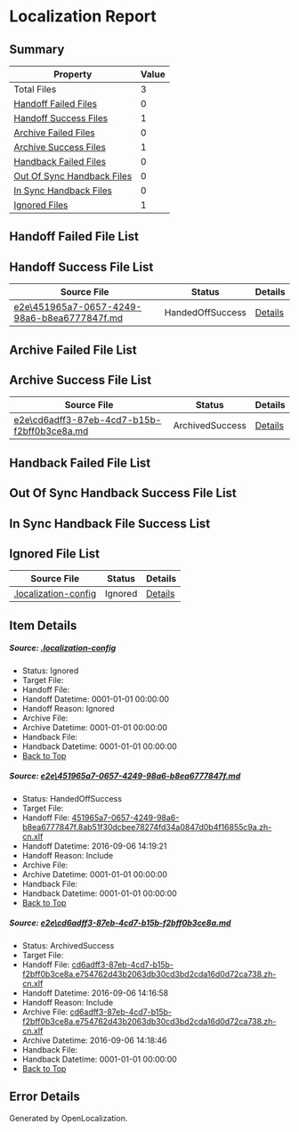 # <a name='report-top'></a> Localization Report

## Summary
 Property | Value 
 -------- | ----- 
 Total Files | 3
[ Handoff Failed Files ](#handoff-failed-list)| 0
[ Handoff Success Files ](#handoff-success-list)| 1
[ Archive Failed Files ](#archive-failed-list)| 0
[ Archive Success Files ](#archive-success-list)| 1
[ Handback Failed Files ](#handback-failed-list)| 0
[ Out Of Sync Handback Files ](#outofsync-handback-success-list)| 0
[ In Sync Handback Files ](#insync-handback-success-list)| 0
[ Ignored Files ](#ignored-list)| 1

## <a name='handoff-failed-list'></a> Handoff Failed File List

## <a name='handoff-success-list'></a> Handoff Success File List
 Source File | Status | Details 
 ----------- | ------ | ------- 
 [e2e\451965a7-0657-4249-98a6-b8ea6777847f.md](https://github.com/OpenLocalizationTestOrg/ol-test0/blob/81c9995389965b7f130ff57d176ebc9240b9717f/e2e/451965a7-0657-4249-98a6-b8ea6777847f.md) | HandedOffSuccess | [Details](#9e3c9cee949973e286ccca46d22759a172357d021)

## <a name='archive-failed-list'></a> Archive Failed File List

## <a name='archive-success-list'></a> Archive Success File List
 Source File | Status | Details 
 ----------- | ------ | ------- 
 [e2e\cd6adff3-87eb-4cd7-b15b-f2bff0b3ce8a.md](https://github.com/OpenLocalizationTestOrg/ol-test0/blob/f6466fce0f0977342f0967d5b8d3d5c5d7c0617c/e2e/cd6adff3-87eb-4cd7-b15b-f2bff0b3ce8a.md) | ArchivedSuccess | [Details](#f409bd3cb2a8b76a8584b54714778eeb7b223e852)

## <a name='handback-failed-list'></a> Handback Failed File List

## <a name='outofsync-handback-success-list'></a> Out Of Sync Handback Success File List

## <a name='insync-handback-success-list'></a> In Sync Handback File Success List

## <a name='ignored-list'></a> Ignored File List
 Source File | Status | Details 
 ----------- | ------ | ------- 
 [.localization-config](https://github.com/OpenLocalizationTestOrg/ol-test0/blob/81c9995389965b7f130ff57d176ebc9240b9717f/.localization-config) | Ignored | [Details](#3d4f252ac210baf56311d7e97dcc2db10974dbd20)

## Item Details
##### <a name='3d4f252ac210baf56311d7e97dcc2db10974dbd20'></a> Source: [.localization-config](https://github.com/OpenLocalizationTestOrg/ol-test0/blob/81c9995389965b7f130ff57d176ebc9240b9717f/.localization-config)
* Status: Ignored
* Target File: 
* Handoff File: 
* Handoff Datetime: 0001-01-01 00:00:00
* Handoff Reason: Ignored
* Archive File: 
* Archive Datetime: 0001-01-01 00:00:00
* Handback File: 
* Handback Datetime: 0001-01-01 00:00:00
* [Back to Top](#report-top)

##### <a name='9e3c9cee949973e286ccca46d22759a172357d021'></a> Source: [e2e\451965a7-0657-4249-98a6-b8ea6777847f.md](https://github.com/OpenLocalizationTestOrg/ol-test0/blob/81c9995389965b7f130ff57d176ebc9240b9717f/e2e/451965a7-0657-4249-98a6-b8ea6777847f.md)
* Status: HandedOffSuccess
* Target File: 
* Handoff File: [451965a7-0657-4249-98a6-b8ea6777847f.8ab51f30dcbee78274fd34a0847d0b4f16855c9a.zh-cn.xlf](https://github.com/OpenLocalizationTestOrg/ol-test0-handoff/blob/a710d589d2f985f1953de37cd074de1dadf9e2b9/ol-handoff/OpenLocalizationTestOrg/ol-test0-zhcn/ci/mt/451965a7-0657-4249-98a6-b8ea6777847f.8ab51f30dcbee78274fd34a0847d0b4f16855c9a.zh-cn.xlf)
* Handoff Datetime: 2016-09-06 14:19:21
* Handoff Reason: Include
* Archive File: 
* Archive Datetime: 0001-01-01 00:00:00
* Handback File: 
* Handback Datetime: 0001-01-01 00:00:00
* [Back to Top](#report-top)

##### <a name='f409bd3cb2a8b76a8584b54714778eeb7b223e852'></a> Source: [e2e\cd6adff3-87eb-4cd7-b15b-f2bff0b3ce8a.md](https://github.com/OpenLocalizationTestOrg/ol-test0/blob/f6466fce0f0977342f0967d5b8d3d5c5d7c0617c/e2e/cd6adff3-87eb-4cd7-b15b-f2bff0b3ce8a.md)
* Status: ArchivedSuccess
* Target File: 
* Handoff File: [cd6adff3-87eb-4cd7-b15b-f2bff0b3ce8a.e754762d43b2063db30cd3bd2cda16d0d72ca738.zh-cn.xlf](https://github.com/OpenLocalizationTestOrg/ol-test0-handoff/blob/d992e41101adb0f6b5872cac263cae39bc8d054a/ol-handoff/OpenLocalizationTestOrg/ol-test0-zhcn/ci/ht/cd6adff3-87eb-4cd7-b15b-f2bff0b3ce8a.e754762d43b2063db30cd3bd2cda16d0d72ca738.zh-cn.xlf)
* Handoff Datetime: 2016-09-06 14:16:58
* Handoff Reason: Include
* Archive File: [cd6adff3-87eb-4cd7-b15b-f2bff0b3ce8a.e754762d43b2063db30cd3bd2cda16d0d72ca738.zh-cn.xlf](https://github.com/OpenLocalizationTestOrg/ol-test0-handoff/blob/d8b564e1a1b9d00b9befe471dd9d99574cdf3107/ol-archive/OpenLocalizationTestOrg/ol-test0-zhcn/ci/ht/cd6adff3-87eb-4cd7-b15b-f2bff0b3ce8a.e754762d43b2063db30cd3bd2cda16d0d72ca738.zh-cn.xlf)
* Archive Datetime: 2016-09-06 14:18:46
* Handback File: 
* Handback Datetime: 0001-01-01 00:00:00
* [Back to Top](#report-top)


## Error Details

Generated by OpenLocalization.
